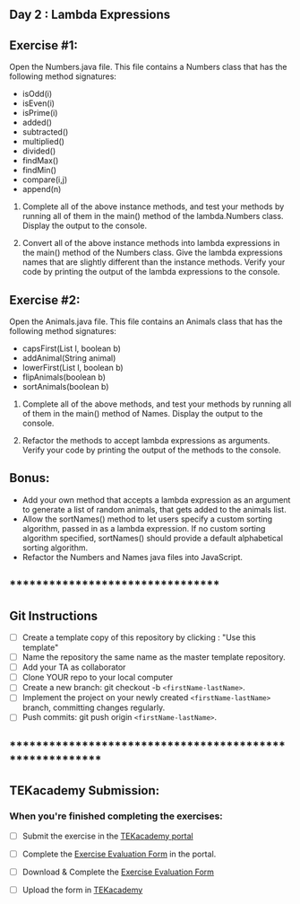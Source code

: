 <h2>Day 2 : Lambda Expressions<h2>

<h2>Exercise #1:</h2>

Open the Numbers.java file.  This file contains a Numbers class that has the following method signatures:

* isOdd(i)
* isEven(i)
* isPrime(i)
* added()
* subtracted()
* multiplied()
* divided()
* findMax()
* findMin()
* compare(i,j)
* append(n)

1. Complete all of the above instance methods, and test your methods by running all of them in the main() method of the lambda.Numbers class.  Display the output to the console. 

2. Convert all of the above instance methods into lambda expressions in the main() method of the Numbers class.  Give the lambda expressions names that are slightly different than the instance methods.  Verify your code by printing the output of the lambda expressions to the console.

<h2>Exercise #2:</h2>

Open the Animals.java file. This file contains an Animals class that has the following method signatures:
* capsFirst(List l, boolean b)
* addAnimal(String animal)
* lowerFirst(List l, boolean b)
* flipAnimals(boolean b)
* sortAnimals(boolean b)

1. Complete all of the above methods, and test your methods by running all of them in the main() method of Names.  Display the output to the console.

2. Refactor the methods to accept lambda expressions as arguments.  Verify your code by printing the output of the methods to the console.

<h2>Bonus: </h2>

* Add your own method that accepts a lambda expression as an argument to generate a list of random animals, that gets added to the animals list.
* Allow the sortNames() method to let users specify a custom sorting algorithm, passed in as a lambda expression.  If no custom sorting algorithm specified, sortNames() should provide a default alphabetical sorting algorithm.
* Refactor the Numbers and Names java files into JavaScript.  

## ********************************
## Git Instructions
- [ ] Create a template copy of this repository by clicking : "Use this template"
- [ ] Name the repository the same name as the master template repository.
- [ ] Add your TA as collaborator
- [ ] Clone YOUR repo to your local computer
- [ ] Create a new branch: git checkout -b `<firstName-lastName>`.
- [ ] Implement the project on your newly created `<firstName-lastName>` branch, committing changes regularly.
- [ ] Push commits: git push origin `<firstName-lastName>`.
## ********************************************************
<h2>TEKacademy Submission: </h2>
<h3>When you're finished completing the exercises:</h3>

- [ ] Submit the exercise in the [TEKacademy portal](https://bit.ly/TEKacademy)

- [ ] Complete the <a href="https://bit.ly/2KE32Yw" target="_blank">Exercise Evaluation Form</a> in the portal. 
  
- [ ] Download & Complete the [Exercise Evaluation Form](https://bit.ly/TEKacademy)
  
- [ ] Upload the form in [TEKacademy](https://bit.ly/TEKacademy)
  